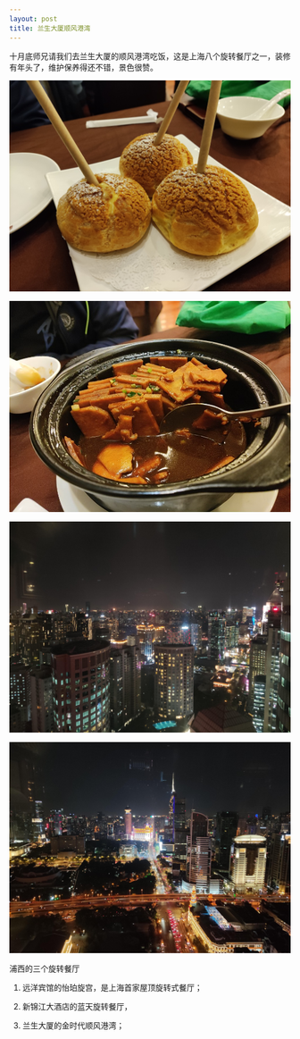 ```yaml
---
layout: post
title: 兰生大厦顺风港湾
---
```

十月底师兄请我们去兰生大厦的顺风港湾吃饭，这是上海八个旋转餐厅之一，装修有年头了，维护保养得还不错，景色很赞。

![爆浆榴莲](/assets/img/post/顺风港湾-爆浆榴莲.jpg "爆浆榴莲")

![芋头焖肉](/assets/img/post/顺风港湾-芋头焖肉.jpg)

![外景1](/assets/img/post/顺风港湾-外景1.jpg "外景")

![外景2](/assets/img/post/顺风港湾-外景2.jpg "外景")

浦西的三个旋转餐厅

1. 远洋宾馆的怡珀旋宫，是上海首家屋顶旋转式餐厅；

2. 新锦江大酒店的蓝天旋转餐厅，

3. 兰生大厦的金时代顺风港湾；
